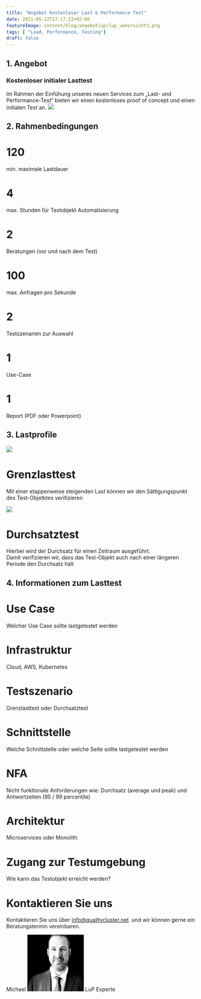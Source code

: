 ```yaml
---
title: "Angebot Kostenloser Last & Performance Test"
date: 2021-05-22T17:17:23+02:00
featureImage: content/blog/angebotlup/lup_uebersicht3.png
tags: [ "Load, Performance, Testing"]
draft: false
---
```


1\. Angebot
-----------

### Kostenloser initialer Lasttest

Im Rahmen der Einfühung unseres neuen Services zum „Last- und Performance-Test“ bieten wir einen kostenloses proof of concept und einen initialen Test an.
![](../lup_uebersicht3.png)

2\. Rahmenbedingungen
---------------------

**120**
=======

min. maximale Lastdauer

******4******
=============

max. Stunden für Testobjekt Automatisierung

******2******
=============

Beratungen (vor und nach dem Test)

**100**
=======

max. Anfragen pro Sekunde

**2**
=====

Testszenarien zur Auswahl

1
=

Use-Case  

1
=

Report (PDF oder Powerpoint)

3\. Lastprofile
---------------
![](../grenzlast.png)

Grenzlasttest
=============

Mit einer etappenweise steigenden Last können wir den Sättigungspunkt des Test-Objetktes verifizieren  
  
![](../durchsatzlast.png)

Durchsatztest
=============

Hierbei wird der Durchsatz für einen Zeitraum ausgeführt.  
Damit verifizieren wir, dass das Test-Objekt auch nach einer längeren Periode den Durchsatz hält

4\. Informationen zum Lasttest
------------------------------

**Use** Case
============

Welcher Use Case sollte lastgetestet werden  
  

Infrastruktur
=============

Cloud, AWS, Kubernetes  
  
  

Testszenario
============

Grenzlasttest oder Durchsatztest

Schnittstelle
=============

Welche Schnittstelle oder welche Seite sollte lastgetestet werden

NFA
===

Nicht funktionale Anforderungen wie: Durchsatz (average und peak) und Antwortzeiten (95 / 99 percentile)

Architektur
===========

Microservices oder Monolith  
  
  

Zugang zur Testumgebung
=======================

Wie kann das Testobjekt erreicht werden?

Kontaktieren Sie uns
====================

Kontaktieren Sie uns über [info@qualitycluster.net](mailto:info@qualitycluster.net?subject=Last%20und%20Performance%20Test)  und wir können gerne ein Beratungstermin vereinbaren.

Michael
![](/image/companys/MB_profil-150x150.jpeg)
LuP Experte
